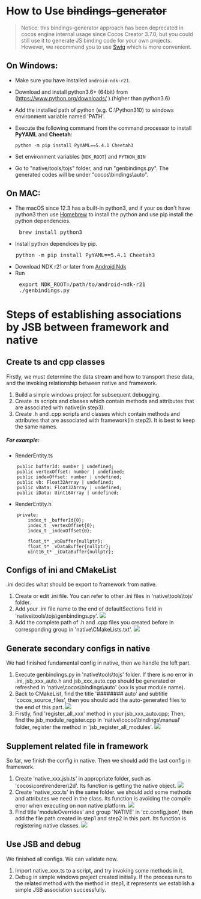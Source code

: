 How to Use ~~bindings-generator~~
==================

> Notice: this bindings-generator approach has been deprecated in cocos engine internal usage since Cocos Creator 3.7.0, but you could still use it to generate JS binding code for your own projects. However, we recommend you to use [Swig](https://github.com/cocos/cocos-engine/blob/develop/native/tools/swig-config/README.md) which is more convenient.

On Windows:
------------

* Make sure you have installed `android-ndk-r21`.
* Download and install python3.6+ (64bit) from (<https://www.python.org/downloads/> ).(higher than python3.6)
* Add the installed path of python (e.g. C:\Python310) to windows environment variable named 'PATH'.
* Execute the following command from the command processor to install **PyYAML** and **Cheetah**:

   ```
   python -m pip install PyYAML==5.4.1 Cheetah3
   ```

* Set environment variables (`NDK_ROOT`) and `PYTHON_BIN`
* Go to "native/tools/tojs" folder, and run "genbindings.py". The generated codes will be under "cocos\bindings\auto".


On MAC:
----------

* The macOS since 12.3 has a built-in python3, and if your os don't have python3 then use [Homebrew](http://brew.sh/) to install the python and use pip install the python dependencies.
<pre>
	brew install python3
</pre>

* Install python dependices by pip.
<pre>
   python -m pip install PyYAML==5.4.1 Cheetah3
</pre>
    
* Download NDK r21 or later from [Android Ndk](https://developer.android.com/ndk/downloads/index.html)
* Run
<pre>
	export NDK_ROOT=/path/to/android-ndk-r21
    ./genbindings.py
</pre>


# Steps of establishing associations by JSB between framework and native

## Create ts and cpp classes
Firstly, we must determine the data stream and how to transport these data, and the invoking relationship between native and framework.
1. Build a simple windows project for subsequent debugging.
2. Create .ts scripts and classes which contain methods and attributes that are associated with native(in step3).
3. Create .h and .cpp scripts and classes which contain methods and attributes that are associated with framework(in step2). It is best to keep the same names.

##### For example:
- RenderEntity.ts
```
	public bufferId: number | undefined;
	public vertexOffset: number | undefined;
	public indexOffset: number | undefined;
	public vb: Float32Array | undefined;
	public vData: Float32Array | undefined;
	public iData: Uint16Array | undefined;

```
- RenderEntity.h
```
	private:
		index_t _bufferId{0};
		index_t _vertexOffset{0};
		index_t _indexOffset{0};

		float_t* _vbBuffer{nullptr};
		float_t* _vDataBuffer{nullptr};
		uint16_t* _iDataBuffer{nullptr};
```

## Configs of ini and CMakeList
.ini decides what should be export to framework from native.
1. Create or edit .ini file. You can refer to other .ini files in 'native\tools\tojs' folder.
2. Add your .ini file name to the end of defaultSections field in 'native\tools\tojs\genbindings.py'.
![](./jsb-doc/_2_2_ini-name-default-sections.png) 
3. Add the complete path of .h and .cpp files you created before in corresponding group in 'native\CMakeLists.txt'.
![](./jsb-doc/_2_3_h-cpp-CMakeLists.png) 

## Generate secondary configs in native
We had finished fundamental config in native, then we handle the left part.
1. Execute genbindings.py in 'native\tools\tojs' folder. If there is no error in .ini, jsb_xxx_auto.h and jsb_xxx_auto.cpp should be generated or refreshed in 'native\cocos\bindings\auto' (xxx is your module name).
2. Back to CMakeList, find the title '######## auto' and subtitle 'cocos_source_files', then you should add the auto-generated files to the end of this part.
![](./jsb-doc/_3_2_auto-h-cpp-CMakeList.png) 
3. Firstly, find 'register_all_xxx' method in your jsb_xxx_auto.cpp; Then, find the jsb_module_register.cpp in 'native\cocos\bindings\manual' folder, register the method in 'jsb_register_all_modules'.
![](./jsb-doc/_3_3_jsb-register.png) 

## Supplement related file in framework
So far, we finish the config in native. Then we should add the last config in framework.
1. Create 'native_xxx.jsb.ts' in appropriate folder, such as 'cocos\core\renderer\2d'. Its function is getting the native object.
![](./jsb-doc/_4_1_native_xxx_jsb.png) 
2. Create 'native_xxx.ts' in the same folder. we should add some methods and attributes we need in the class. Its function is avoiding the compile error when executing on non native platform.
![](./jsb-doc/_4_2_native_xxx.png) 
3. Find title 'moduleOverrides' and group 'NATIVE' in 'cc.config.json', then add the file path created in step1 and step2 in this part. Its function is registering native classes.
![](./jsb-doc/_4_3_cc-config-json.png) 

## Use JSB and debug
We finished all configs. We can validate now.
1. Import native_xxx.ts to a script, and try invoking some methods in it.
2. Debug in simple windows project created initially. If the process runs to the related method with the method in step1, it represents we establish a simple JSB association successfully.

